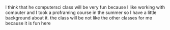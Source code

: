 I think that he computersci class will be very fun because I like working with computer and I took a proframing course in the summer so I have a little background about it. the class will be not like the other classes for me because it is fun here
